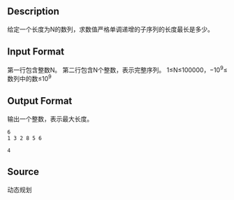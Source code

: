 ## Description

给定一个长度为N的数列，求数值严格单调递增的子序列的长度最长是多少。

## Input Format

第一行包含整数N。 
第二行包含N个整数，表示完整序列。 
1≤N≤100000，−10<sup>9</sup>≤数列中的数≤10<sup>9</sup>

## Output Format

输出一个整数，表示最大长度。

```input1
6
1 3 2 8 5 6
```
```output1
4
```
## Source

动态规划
